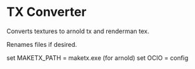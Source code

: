# TX Converter
 Converts textures to arnold tx and renderman tex.
 
 Renames files if desired.

 set MAKETX_PATH = maketx.exe (for arnold)
 set OCIO = config

